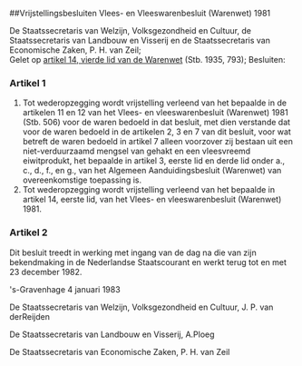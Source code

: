 <meta http-equiv='Content-Type' content='text/html; charset=utf-8' />

##Vrijstellingsbesluiten Vlees- en Vleeswarenbesluit (Warenwet) 1981

De Staatssecretaris van Welzijn, Volksgezondheid en Cultuur, de Staatssecretaris van Landbouw en Visserij en de Staatssecretaris van Economische Zaken, P. H. van Zeil;  
Gelet op [artikel 14, vierde lid van de Warenwet](../../../../../../../../wet/warenwet/BWBR0001969/README.md) (Stb. 1935, 793);
Besluiten:    

### Artikel  1  

1.  Tot wederopzegging wordt vrijstelling verleend van het bepaalde in de artikelen 11 en 12 van het Vlees- en vleeswarenbesluit (Warenwet) 1981 (Stb. 506) voor de waren bedoeld in dat besluit, met dien verstande dat voor de waren bedoeld in de artikelen 2, 3 en 7 van dit besluit, voor wat betreft de waren bedoeld in artikel 7 alleen voorzover zij bestaan uit een niet-verduurzaamd mengsel van gehakt en een vleesvreemd eiwitprodukt, het bepaalde in artikel 3, eerste lid en derde lid onder a., c., d., f., en g., van het Algemeen Aanduidingsbesluit (Warenwet) van overeenkomstige toepassing is.   
2.  Tot wederopzegging wordt vrijstelling verleend van het bepaalde in artikel 14, eerste lid, van het Vlees- en vleeswarenbesluit (Warenwet) 1981.  

### Artikel  2  

Dit besluit treedt in werking met ingang van de dag na die van zijn bekendmaking in de Nederlandse Staatscourant en werkt terug tot en met 23 december 1982. 

's-Gravenhage 
4 januari 1983    

De 
Staatssecretaris van Welzijn, Volksgezondheid en Cultuur, 
J. P. van derReijden   

De 
Staatssecretaris van Landbouw en Visserij, 
A.Ploeg   

De 
Staatssecretaris van Economische Zaken, 
P. H. van Zeil     
